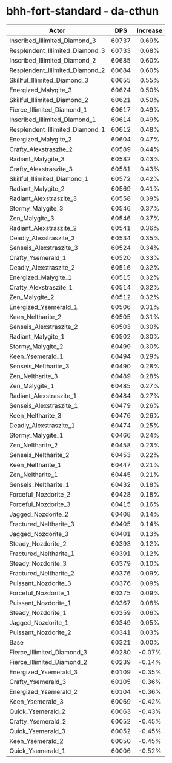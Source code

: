 # bhh-fort-standard - da-cthun
| Actor | DPS | Increase |
|---|:---:|:---:|
|Inscribed_Illimited_Diamond_3|60737|0.69%|
|Resplendent_Illimited_Diamond_3|60733|0.68%|
|Inscribed_Illimited_Diamond_2|60685|0.60%|
|Resplendent_Illimited_Diamond_2|60684|0.60%|
|Skillful_Illimited_Diamond_3|60655|0.55%|
|Energized_Malygite_3|60624|0.50%|
|Skillful_Illimited_Diamond_2|60621|0.50%|
|Fierce_Illimited_Diamond_1|60617|0.49%|
|Inscribed_Illimited_Diamond_1|60614|0.49%|
|Resplendent_Illimited_Diamond_1|60612|0.48%|
|Energized_Malygite_2|60604|0.47%|
|Crafty_Alexstraszite_2|60589|0.44%|
|Radiant_Malygite_3|60582|0.43%|
|Crafty_Alexstraszite_3|60581|0.43%|
|Skillful_Illimited_Diamond_1|60572|0.42%|
|Radiant_Malygite_2|60569|0.41%|
|Radiant_Alexstraszite_3|60558|0.39%|
|Stormy_Malygite_3|60546|0.37%|
|Zen_Malygite_3|60546|0.37%|
|Radiant_Alexstraszite_2|60541|0.36%|
|Deadly_Alexstraszite_3|60534|0.35%|
|Senseis_Alexstraszite_3|60524|0.34%|
|Crafty_Ysemerald_1|60520|0.33%|
|Deadly_Alexstraszite_2|60516|0.32%|
|Energized_Malygite_1|60515|0.32%|
|Crafty_Alexstraszite_1|60514|0.32%|
|Zen_Malygite_2|60512|0.32%|
|Energized_Ysemerald_1|60506|0.31%|
|Keen_Neltharite_2|60505|0.31%|
|Senseis_Alexstraszite_2|60503|0.30%|
|Radiant_Malygite_1|60502|0.30%|
|Stormy_Malygite_2|60499|0.30%|
|Keen_Ysemerald_1|60494|0.29%|
|Senseis_Neltharite_3|60490|0.28%|
|Zen_Neltharite_3|60489|0.28%|
|Zen_Malygite_1|60485|0.27%|
|Radiant_Alexstraszite_1|60484|0.27%|
|Senseis_Alexstraszite_1|60479|0.26%|
|Keen_Neltharite_3|60476|0.26%|
|Deadly_Alexstraszite_1|60474|0.25%|
|Stormy_Malygite_1|60466|0.24%|
|Zen_Neltharite_2|60458|0.23%|
|Senseis_Neltharite_2|60453|0.22%|
|Keen_Neltharite_1|60447|0.21%|
|Zen_Neltharite_1|60445|0.21%|
|Senseis_Neltharite_1|60432|0.18%|
|Forceful_Nozdorite_2|60428|0.18%|
|Forceful_Nozdorite_3|60415|0.16%|
|Jagged_Nozdorite_2|60408|0.14%|
|Fractured_Neltharite_3|60405|0.14%|
|Jagged_Nozdorite_3|60401|0.13%|
|Steady_Nozdorite_2|60393|0.12%|
|Fractured_Neltharite_1|60391|0.12%|
|Steady_Nozdorite_3|60379|0.10%|
|Fractured_Neltharite_2|60376|0.09%|
|Puissant_Nozdorite_3|60376|0.09%|
|Forceful_Nozdorite_1|60375|0.09%|
|Puissant_Nozdorite_1|60367|0.08%|
|Steady_Nozdorite_1|60359|0.06%|
|Jagged_Nozdorite_1|60349|0.05%|
|Puissant_Nozdorite_2|60341|0.03%|
|Base|60321|0.00%|
|Fierce_Illimited_Diamond_3|60280|-0.07%|
|Fierce_Illimited_Diamond_2|60239|-0.14%|
|Energized_Ysemerald_3|60109|-0.35%|
|Crafty_Ysemerald_3|60105|-0.36%|
|Energized_Ysemerald_2|60104|-0.36%|
|Keen_Ysemerald_3|60069|-0.42%|
|Quick_Ysemerald_2|60063|-0.43%|
|Crafty_Ysemerald_2|60052|-0.45%|
|Quick_Ysemerald_3|60052|-0.45%|
|Keen_Ysemerald_2|60050|-0.45%|
|Quick_Ysemerald_1|60006|-0.52%|

